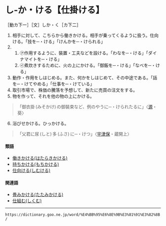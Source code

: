 # し‐か・ける【仕掛ける】
［動カ下一］［文］しか・く［カ下二］
1.  相手に対して、こちらから働きかける。相手が乗ってくるように扱う。仕向ける。「技を─・ける」「けんかを─・けられる」
2.    
    1.  ㋐作用するように、裝置・工夫などを設ける。「わなを─・ける」「ダイナマイトを─・ける」        
    2.  ㋑煮炊きするために、火の上にかける。「御飯を─・ける」「なべを─・ける」
3. 動作・作用をしはじめる。また、何かをしはじめて、その中途である。「話を─・けてやめる」「仕事を─・けている」
4. 取引市場で、株価の騰落を予想して、新たに売買の注文をする。
5. 物を作って、それを他の物の上にかける。    
>「御衣掛 (みそかけ) の御裝束など、例のやうに─・けられたるに」〈[源](https://dictionary.goo.ne.jp/word/%E6%BA%90%E6%B0%8F%E7%89%A9%E8%AA%9E/#jn-69890)・葵〉
6. 浴びせかける。ひっかける。
>「父君に尿 (しと) 多 (ふさ) に─・けつ」〈[宇津保](https://dictionary.goo.ne.jp/word/%E5%AE%87%E6%B4%A5%E4%BF%9D%E7%89%A9%E8%AA%9E/#jn-19844)・蔵開上〉
        

#### 類語

-   [働きかける(はたらきかける)](https://dictionary.goo.ne.jp/word/%E5%83%8D%E3%81%8D%E6%8E%9B%E3%81%91%E3%82%8B/#jn-176750)
-   [持ちかける(もちかける)](https://dictionary.goo.ne.jp/word/%E6%8C%81%E6%8E%9B%E3%81%91%E3%82%8B/#jn-219285)
-   [仕向ける(しむける)](https://dictionary.goo.ne.jp/word/%E4%BB%95%E5%90%91%E3%81%91%E3%82%8B/#jn-100934)

#### 関連語

-   [畳みかける(たたみかける)](https://dictionary.goo.ne.jp/word/%E7%95%B3%E3%81%BF%E6%8E%9B%E3%81%91%E3%82%8B/#jn-136818)
-   [仕組む(しくむ)](https://dictionary.goo.ne.jp/word/%E4%BB%95%E7%B5%84%E3%82%80/#jn-95382)

---
`https://dictionary.goo.ne.jp/word/%E4%BB%95%E6%8E%9B%E3%81%91%E3%82%8B/`
